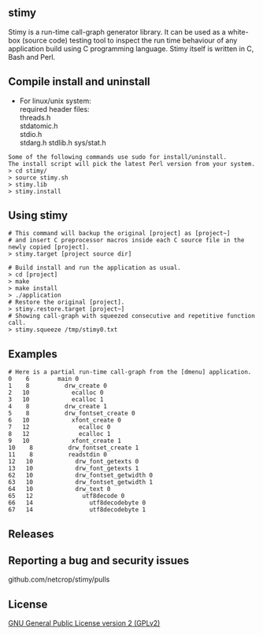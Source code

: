 ## stimy
Stimy is a run-time call-graph generator library. It can be used as a white-box (source code) testing tool to inspect the run time behaviour of any application build using C programming language.
Stimy itself is written in C, Bash and Perl.
## Compile install and uninstall
* For linux/unix system:  
required header files:  
threads.h  
stdatomic.h  
stdio.h  
stdarg.h
stdlib.h
sys/stat.h
```
Some of the following commands use sudo for install/uninstall.
The install script will pick the latest Perl version from your system.
> cd stimy/
> source stimy.sh
> stimy.lib
> stimy.install
```
## Using stimy
```
# This command will backup the original [project] as [project~]
# and insert C preprocessor macros inside each C source file in the newly copied [project].
> stimy.target [project source dir]

# Build install and run the application as usual.
> cd [project]
> make
> make install
> ./application
# Restore the original [project].
> stimy.restore.target [project~]
# Showing call-graph with squeezed consecutive and repetitive function call.
> stimy.squeeze /tmp/stimy0.txt
```
## Examples
```
# Here is a partial run-time call-graph from the [dmenu] application.
0    6        main 0
1    8          drw_create 0
2   10            ecalloc 0
3   10            ecalloc 1
4    8          drw_create 1
5    8          drw_fontset_create 0
6   10            xfont_create 0
7   12              ecalloc 0
8   12              ecalloc 1
9   10            xfont_create 1
10    8          drw_fontset_create 1
11    8          readstdin 0
12   10            drw_font_getexts 0
13   10            drw_font_getexts 1
62   10            drw_fontset_getwidth 0
63   10            drw_fontset_getwidth 1
64   10            drw_text 0
65   12              utf8decode 0
66   14                utf8decodebyte 0
67   14                utf8decodebyte 1
```
## Releases

## Reporting a bug and security issues

github.com/netcrop/stimy/pulls

## License

[GNU General Public License version 2 (GPLv2)](https://raw.githubusercontent.com/netcrop/lwrap/beta/LICENSE)
      
